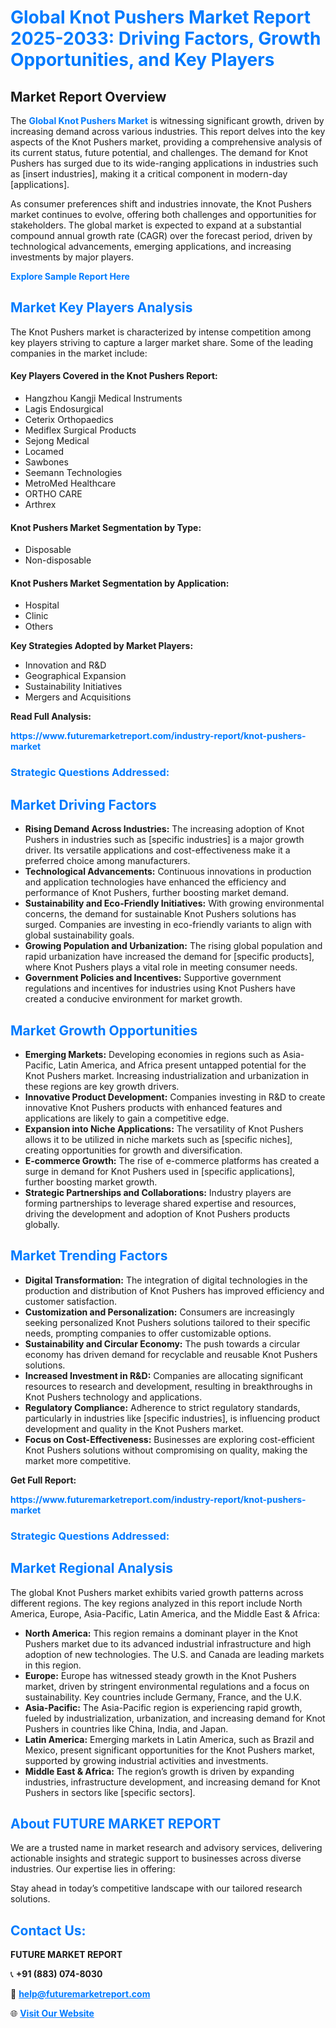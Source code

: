 <h1 style="color: #007BFF;">Global Knot Pushers Market Report 2025-2033: Driving Factors, Growth Opportunities, and Key Players</h1>

<section id="overview">
<h2>Market Report Overview</h2>
<p>The <a href="https://www.futuremarketreport.com/industry-report/knot-pushers-market" style="color: #007BFF; text-decoration: none;"><strong>Global Knot Pushers Market</strong></a> is witnessing significant growth, driven by increasing demand across various industries. This report delves into the key aspects of the Knot Pushers market, providing a comprehensive analysis of its current status, future potential, and challenges. The demand for Knot Pushers has surged due to its wide-ranging applications in industries such as [insert industries], making it a critical component in modern-day [applications].</p>
<p>As consumer preferences shift and industries innovate, the Knot Pushers market continues to evolve, offering both challenges and opportunities for stakeholders. The global market is expected to expand at a substantial compound annual growth rate (CAGR) over the forecast period, driven by technological advancements, emerging applications, and increasing investments by major players.</p>
</section>

<section id="overview">
<p><a href="https://www.futuremarketreport.com/request-sample/reportId=78546" style="color: #007BFF; text-decoration: none;"><strong>Explore Sample Report Here</strong></a></p>
</section>

<section id="key-players">
<h2 style="color: #007BFF;">Market Key Players Analysis</h2>
<p>The Knot Pushers market is characterized by intense competition among key players striving to capture a larger market share. Some of the leading companies in the market include:</p>
<h4>Key Players Covered in the Knot Pushers Report:</h4>
<ul><li>Hangzhou Kangji Medical Instruments</li><li>Lagis Endosurgical</li><li>Ceterix Orthopaedics</li><li>Mediflex Surgical Products</li><li>Sejong Medical</li><li>Locamed</li><li>Sawbones</li><li>Seemann Technologies</li><li>MetroMed Healthcare</li><li>ORTHO CARE</li><li>Arthrex</li></ul>
<h4>Knot Pushers Market Segmentation by Type:</h4>
<ul><li>Disposable</li><li>Non-disposable</li></ul>

<h4>Knot Pushers Market Segmentation by Application:</h4>
<ul><li>Hospital</li><li>Clinic</li><li>Others</li></ul>
<p><strong>Key Strategies Adopted by Market Players:</strong></p>
<ul>
<li>Innovation and R&D</li>
<li>Geographical Expansion</li>
<li>Sustainability Initiatives</li>
<li>Mergers and Acquisitions</li>
</ul>
</section>

<section>
<p><strong>Read Full Analysis: </strong></p><a href="https://www.futuremarketreport.com/industry-report/knot-pushers-market" style="color: #007BFF; text-decoration: none;"><strong>https://www.futuremarketreport.com/industry-report/knot-pushers-market</strong></a>
<h3 style="color: #007BFF;">Strategic Questions Addressed:</h3>
</section>

<section id="driving-factors">
<h2 style="color: #007BFF;">Market Driving Factors</h2>
<ul>
<li><strong>Rising Demand Across Industries:</strong> The increasing adoption of Knot Pushers in industries such as [specific industries] is a major growth driver. Its versatile applications and cost-effectiveness make it a preferred choice among manufacturers.</li>
<li><strong>Technological Advancements:</strong> Continuous innovations in production and application technologies have enhanced the efficiency and performance of Knot Pushers, further boosting market demand.</li>
<li><strong>Sustainability and Eco-Friendly Initiatives:</strong> With growing environmental concerns, the demand for sustainable Knot Pushers solutions has surged. Companies are investing in eco-friendly variants to align with global sustainability goals.</li>
<li><strong>Growing Population and Urbanization:</strong> The rising global population and rapid urbanization have increased the demand for [specific products], where Knot Pushers plays a vital role in meeting consumer needs.</li>
<li><strong>Government Policies and Incentives:</strong> Supportive government regulations and incentives for industries using Knot Pushers have created a conducive environment for market growth.</li>
</ul>
</section>

<section id="growth-opportunities">
<h2 style="color: #007BFF;">Market Growth Opportunities</h2>
<ul>
<li><strong>Emerging Markets:</strong> Developing economies in regions such as Asia-Pacific, Latin America, and Africa present untapped potential for the Knot Pushers market. Increasing industrialization and urbanization in these regions are key growth drivers.</li>
<li><strong>Innovative Product Development:</strong> Companies investing in R&D to create innovative Knot Pushers products with enhanced features and applications are likely to gain a competitive edge.</li>
<li><strong>Expansion into Niche Applications:</strong> The versatility of Knot Pushers allows it to be utilized in niche markets such as [specific niches], creating opportunities for growth and diversification.</li>
<li><strong>E-commerce Growth:</strong> The rise of e-commerce platforms has created a surge in demand for Knot Pushers used in [specific applications], further boosting market growth.</li>
<li><strong>Strategic Partnerships and Collaborations:</strong> Industry players are forming partnerships to leverage shared expertise and resources, driving the development and adoption of Knot Pushers products globally.</li>
</ul>
</section>

<section id="trending-factors">
<h2 style="color: #007BFF;">Market Trending Factors</h2>
<ul>
<li><strong>Digital Transformation:</strong> The integration of digital technologies in the production and distribution of Knot Pushers has improved efficiency and customer satisfaction.</li>
<li><strong>Customization and Personalization:</strong> Consumers are increasingly seeking personalized Knot Pushers solutions tailored to their specific needs, prompting companies to offer customizable options.</li>
<li><strong>Sustainability and Circular Economy:</strong> The push towards a circular economy has driven demand for recyclable and reusable Knot Pushers solutions.</li>
<li><strong>Increased Investment in R&D:</strong> Companies are allocating significant resources to research and development, resulting in breakthroughs in Knot Pushers technology and applications.</li>
<li><strong>Regulatory Compliance:</strong> Adherence to strict regulatory standards, particularly in industries like [specific industries], is influencing product development and quality in the Knot Pushers market.</li>
<li><strong>Focus on Cost-Effectiveness:</strong> Businesses are exploring cost-efficient Knot Pushers solutions without compromising on quality, making the market more competitive.</li>
</ul>
</section>

<section>
<p><strong>Get Full Report: </strong></p><a href="https://www.futuremarketreport.com/industry-report/knot-pushers-market" style="color: #007BFF; text-decoration: none;"><strong>https://www.futuremarketreport.com/industry-report/knot-pushers-market</strong></a>
<h3 style="color: #007BFF;">Strategic Questions Addressed:</h3>
</section>


<section id="regional-analysis">
<h2 style="color: #007BFF;">Market Regional Analysis</h2>
<p>The global Knot Pushers market exhibits varied growth patterns across different regions. The key regions analyzed in this report include North America, Europe, Asia-Pacific, Latin America, and the Middle East & Africa:</p>
<ul>
<li><strong>North America:</strong> This region remains a dominant player in the Knot Pushers market due to its advanced industrial infrastructure and high adoption of new technologies. The U.S. and Canada are leading markets in this region.</li>
<li><strong>Europe:</strong> Europe has witnessed steady growth in the Knot Pushers market, driven by stringent environmental regulations and a focus on sustainability. Key countries include Germany, France, and the U.K.</li>
<li><strong>Asia-Pacific:</strong> The Asia-Pacific region is experiencing rapid growth, fueled by industrialization, urbanization, and increasing demand for Knot Pushers in countries like China, India, and Japan.</li>
<li><strong>Latin America:</strong> Emerging markets in Latin America, such as Brazil and Mexico, present significant opportunities for the Knot Pushers market, supported by growing industrial activities and investments.</li>
<li><strong>Middle East & Africa:</strong> The region’s growth is driven by expanding industries, infrastructure development, and increasing demand for Knot Pushers in sectors like [specific sectors].</li>
</ul>
</section>

<footer>
<h2 style="color: #007BFF;">About FUTURE MARKET REPORT</h2>
<p>We are a trusted name in market research and advisory services, delivering actionable insights and strategic support to businesses across diverse industries. Our expertise lies in offering:</p>

<p>Stay ahead in today’s competitive landscape with our tailored research solutions.</p>

<h2 style="color: #007BFF;">Contact Us:</h2>
<p><strong>FUTURE MARKET REPORT</strong></p>
<p>📞 <strong>+91 (883) 074-8030</strong></p>
<p>📧 <strong><a href="mailto:help@futuremarketreport.com" style="color: #007BFF;">help@futuremarketreport.com</a></strong></p>
<p>🌐 <strong><a href="https://www.futuremarketreport.com/" style="color: #007BFF;">Visit Our Website</a></strong></p>
</footer>